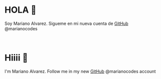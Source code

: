 # HOLA 👋

Soy Mariano Alvarez. Sigueme en mi nueva cuenta de [GitHub](https://github.com/marianocodes) @marianocodes

<br>

# Hiiii 👋
I'm Mariano Alvarez. Follow me in my new [GitHub](https://github.com/marianocodes) @marianocodes account 

<!---
mahcr/mahcr is a ✨ special ✨ repository because its `README.md` (this file) appears on your GitHub profile.
You can click the Preview link to take a look at your changes.
--->
